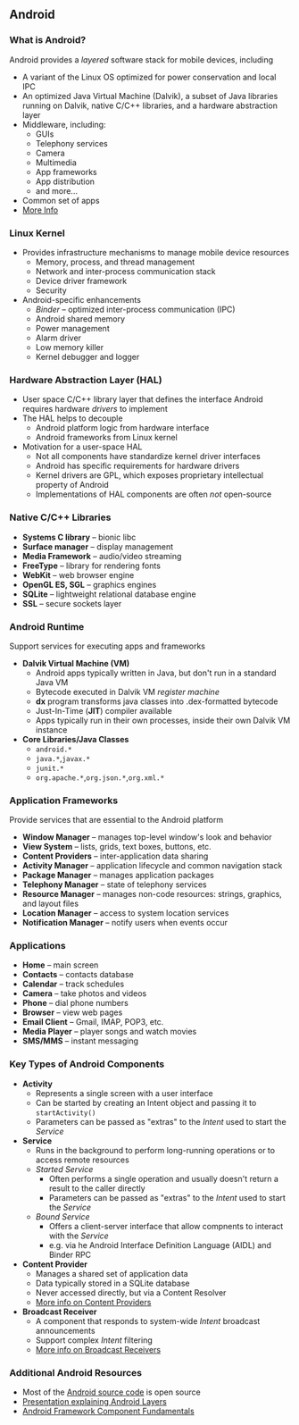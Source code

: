 ## Android

### What is Android?
Android provides a _layered_ software stack for mobile devices, including

  * A variant of the Linux OS optimized for power conservation and local IPC
  * An optimized Java Virtual Machine (Dalvik), a subset of Java libraries running on Dalvik, native C/C++ libraries, and a hardware abstraction layer
  * Middleware, including:
    * GUIs
    * Telephony services
    * Camera
    * Multimedia
    * App frameworks
    * App distribution
    * and more...
  * Common set of apps
  * [More Info](https://developer.android.com/guide/basics/what-is-android.html)

### Linux Kernel

  * Provides infrastructure mechanisms to manage mobile device resources
    * Memory, process, and thread management
    * Network and inter-process communication stack
    * Device driver framework
    * Security
  * Android-specific enhancements
    * _Binder_ &ndash; optimized inter-process communication (IPC)
    * Android shared memory
    * Power management
    * Alarm driver
    * Low memory killer
    * Kernel debugger and logger

### Hardware Abstraction Layer (HAL)

  * User space C/C++ library layer that defines the interface Android requires hardware _drivers_ to implement
  * The HAL helps to decouple
    * Android platform logic from hardware interface
    * Android frameworks from Linux kernel
  * Motivation for a user-space HAL
    * Not all components have standardize kernel driver interfaces
    * Android has specific requirements for hardware drivers
    * Kernel drivers are GPL, which exposes proprietary intellectual property of Android
    * Implementations of HAL components are often _not_ open-source

### Native C/C++ Libraries

  * **Systems C library** &ndash; bionic libc
  * **Surface manager** &ndash; display management
  * **Media Framework** &ndash; audio/video streaming
  * **FreeType** &ndash; library for rendering fonts
  * **WebKit** &ndash; web browser engine
  * **OpenGL ES, SGL** &ndash; graphics engines
  * **SQLite** &ndash; lightweight relational database engine
  * **SSL** &ndash; secure sockets layer

### Android Runtime
Support services for executing apps and frameworks

  * **Dalvik Virtual Machine (VM)**
    * Android apps typically written in Java, but don't run in a standard Java VM
    * Bytecode executed in Dalvik VM _register machine_
    * **dx** program transforms java classes into .dex-formatted bytecode
    * Just-In-Time (**JIT**) compiler available
    * Apps typically run in their own processes, inside their own Dalvik VM instance
  * **Core Libraries/Java Classes**
    * `android.*`
    * `java.*`,`javax.*`
    * `junit.*`
    * `org.apache.*`,`org.json.*`,`org.xml.*`

### Application Frameworks
Provide services that are essential to the Android platform

  * **Window Manager** &ndash; manages top-level window's look and behavior
  * **View System** &ndash; lists, grids, text boxes, buttons, etc.
  * **Content Providers** &ndash; inter-application data sharing
  * **Activity Manager** &ndash; application lifecycle and common navigation stack
  * **Package Manager** &ndash; manages application packages
  * **Telephony Manager** &ndash; state of telephony services
  * **Resource Manager** &ndash; manages non-code resources: strings, graphics, and layout files
  * **Location Manager** &ndash; access to system location services
  * **Notification Manager** &ndash; notify users when events occur

### Applications

  * **Home** &ndash; main screen
  * **Contacts** &ndash; contacts database
  * **Calendar** &ndash; track schedules
  * **Camera** &ndash; take photos and videos
  * **Phone** &ndash; dial phone numbers
  * **Browser** &ndash; view web pages
  * **Email Client** &ndash; Gmail, IMAP, POP3, etc.
  * **Media Player** &ndash; player songs and watch movies
  * **SMS/MMS** &ndash; instant messaging

### Key Types of Android Components

  * **Activity**
    * Represents a single screen with a user interface
    * Can be started by creating an Intent object and passing it to `startActivity()`
    * Parameters can be passed as "extras" to the _Intent_ used to start the _Service_
  * **Service**
    * Runs in the background to perform long-running operations or to access remote resources
    * _Started Service_
      * Often performs a single operation and usually doesn't return a result to the caller directly
      * Parameters can be passed as "extras" to the _Intent_ used to start the _Service_
    * _Bound Service_
      * Offers a client-server interface that allow compnents to interact with the _Service_
      * e.g. via he Android Interface Definition Language (AIDL) and Binder RPC
  * **Content Provider**
    * Manages a shared set of application data
    * Data typically stored in a SQLite database
    * Never accessed directly, but via a Content Resolver
    * [More info on Content Providers](https://developer.android.com/guide/topics/providers/content-providers.html)
  * **Broadcast Receiver**
    * A component that responds to system-wide _Intent_ broadcast announcements
    * Support complex _Intent_ filtering
    * [More info on Broadcast Receivers](https://developer.android.com/reference/android/content/BroadcastReceiver.html)

### Additional Android Resources

  * Most of the [Android source code](https://source.android.com) is open source
  * [Presentation explaining Android Layers](https://sites.google.com/site/io/anatomy--physiology-of-an-android)
  * [Android Framework Component Fundamentals](https://developer.android.com/guide/components/fundamentals.html)
